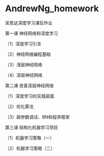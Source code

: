 # AndrewNg_homework

吴恩达深度学习课后作业

第一课 神经网络和深度学习

（1）深度学习引言

（2）神经网络编程基础

（3）浅层神经网络

（4）深层神经网络
   

第二课 改善深层神经网络

（1）深度学习的实践层面

（2）优化算法

（3）超参数调试、BN和程序框架
   
第三课 结构化机器学习项目

（1）机器学习策略（一）

（2）机器学习策略（二）
